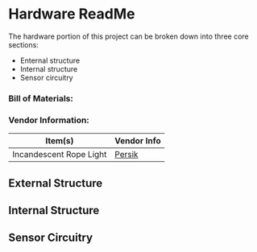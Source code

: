 # Hardware ReadMe
The hardware portion of this project can be broken down into three core sections:
* Enternal structure
* Internal structure
* Sensor circuitry

### Bill of Materials:

### Vendor Information:
Item(s) | Vendor Info
------- | -----------
Incandescent Rope Light | [Persik](https://persik.com/collections/rope-lights/products/persik-18-feet-red-rope-light-for-indoor-and-outdoor-use-pack-of-2-total-36-feet-length)


## External Structure


## Internal Structure


## Sensor Circuitry
